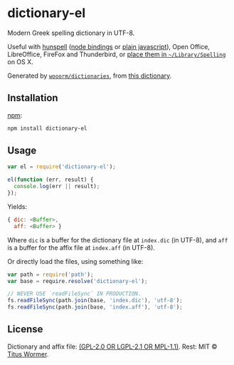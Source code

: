 # dictionary-el

Modern Greek spelling dictionary in UTF-8.

Useful with [hunspell][] ([node bindings][nodehun] or
[plain javascript][nspell]), Open Office, LibreOffice, FireFox and
Thunderbird, or [place them in `~/Library/Spelling`][osx] on OS X.

Generated by [`wooorm/dictionaries`][dictionaries], from [this
dictionary][source].

## Installation

[npm][]:

```bash
npm install dictionary-el
```

## Usage

```js
var el = require('dictionary-el');

el(function (err, result) {
  console.log(err || result);
});
```

Yields:

```js
{ dic: <Buffer>,
  aff: <Buffer> }
```

Where `dic` is a buffer for the dictionary file at `index.dic` (in UTF-8), and
`aff` is a buffer for the affix file at `index.aff` (in UTF-8).

Or directly load the files, using something like:

```js
var path = require('path');
var base = require.resolve('dictionary-el');

// NEVER USE `readFileSync` IN PRODUCTION.
fs.readFileSync(path.join(base, 'index.dic'), 'utf-8');
fs.readFileSync(path.join(base, 'index.aff'), 'utf-8');
```

## License

Dictionary and affix file: [(GPL-2.0 OR LGPL-2.1 OR MPL-1.1)](https://github.com/wooorm/dictionaries/blob/master/dictionaries/el/LICENSE).
Rest: MIT © [Titus Wormer][home].

[hunspell]: http://hunspell.sourceforge.net

[nodehun]: https://github.com/nathanjsweet/nodehun

[nspell]: https://github.com/wooorm/nspell

[osx]: https://github.com/wooorm/dictionaries#os-x

[source]: http://www.elspell.gr

[npm]: https://docs.npmjs.com/cli/install

[dictionaries]: https://github.com/wooorm/dictionaries

[home]: https://wooorm.com
